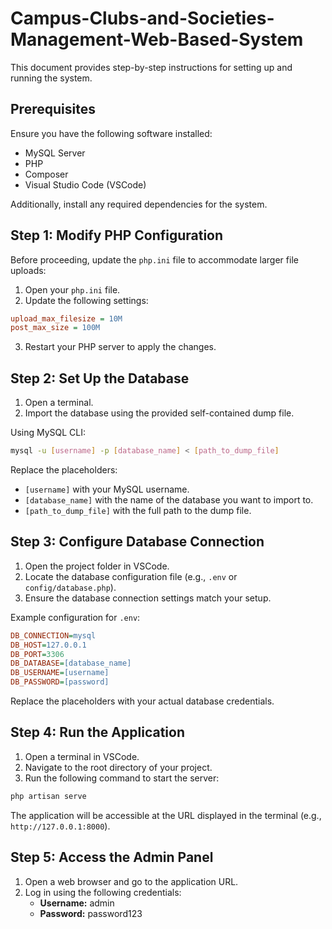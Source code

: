 
# Campus-Clubs-and-Societies-Management-Web-Based-System

This document provides step-by-step instructions for setting up and running the system.

## Prerequisites

Ensure you have the following software installed:

- MySQL Server
- PHP
- Composer
- Visual Studio Code (VSCode)

Additionally, install any required dependencies for the system.

## Step 1: Modify PHP Configuration

Before proceeding, update the `php.ini` file to accommodate larger file uploads:

1. Open your `php.ini` file.
2. Update the following settings:

```ini
upload_max_filesize = 10M
post_max_size = 100M
```

3. Restart your PHP server to apply the changes.

## Step 2: Set Up the Database

1. Open a terminal.
2. Import the database using the provided self-contained dump file.

Using MySQL CLI:
```bash
mysql -u [username] -p [database_name] < [path_to_dump_file]
```

Replace the placeholders:

- `[username]` with your MySQL username.
- `[database_name]` with the name of the database you want to import to.
- `[path_to_dump_file]` with the full path to the dump file.

## Step 3: Configure Database Connection

1. Open the project folder in VSCode.
2. Locate the database configuration file (e.g., `.env` or `config/database.php`).
3. Ensure the database connection settings match your setup.

Example configuration for `.env`:

```ini
DB_CONNECTION=mysql
DB_HOST=127.0.0.1
DB_PORT=3306
DB_DATABASE=[database_name]
DB_USERNAME=[username]
DB_PASSWORD=[password]
```

Replace the placeholders with your actual database credentials.

## Step 4: Run the Application

1. Open a terminal in VSCode.
2. Navigate to the root directory of your project.
3. Run the following command to start the server:

```bash
php artisan serve
```

The application will be accessible at the URL displayed in the terminal (e.g., `http://127.0.0.1:8000`).

## Step 5: Access the Admin Panel

1. Open a web browser and go to the application URL.
2. Log in using the following credentials:
   - **Username:** admin
   - **Password:** password123

